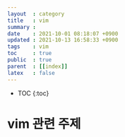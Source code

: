 ```yaml
---
layout  : category
title   : vim
summary : 
date    : 2021-10-01 08:18:07 +0900
updated : 2021-10-13 16:58:33 +0900
tags    : vim
toc     : true
public  : true
parent  : [[index]]
latex   : false
---
```

* TOC
{:toc}

# vim 관련 주제
